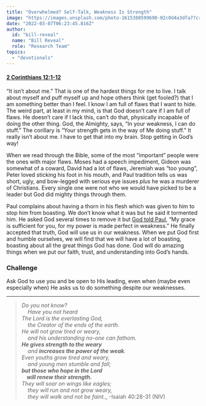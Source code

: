 ```yaml
---
title: "Overwhelmed? Self-Talk, Weakness Is Strength"
image: "https://images.unsplash.com/photo-1615388599690-02c0d4a3dfa7?crop=entropy&cs=srgb&fm=jpg&ixid=Mnw5NjYxfDB8MXxzZWFyY2h8MTB8fFRydXRofGVufDB8fHx8MTYxODIzNjM3Mw&ixlib=rb-1.2.1&q=85"
date: "2022-03-07T06:23:45.816Z"
author:
  id: "bill-reveal"
  name: "Bill Reveal"
  role: "Research Team"
topics:
  - "devotionals"
---
```

#### [2 Corinthians 12:1-12][1]

“It isn’t about me.” That is one of the hardest things for me to live. I talk about myself and puff myself up and hope others think (get fooled?) that I am something better than I feel. I know I am full of flaws that I want to hide. The weird part, at least in my mind, is that God doesn’t care if I am full of flaws. He doesn’t care if I lack this, can’t do that, physically incapable of doing the other thing. God, the Almighty, says, “In your weakness, I can do stuff.” The corillary is “Your strength gets in the way of Me doing stuff.” It really isn’t about me. I have to get that into my brain. Stop getting in God’s way!

When we read through the Bible, some of the most “important” people were the ones with major flaws. Moses had a speech impediment, Gideon was somewhat of a coward, David had a lot of flaws, Jeremiah was “too young”, Peter loved sticking his foot in his mouth, and Paul tradition tells us was short, ugly, and bow-legged with serious eye issues _plus_ he was a murderer of Christians. Every single one were not who we would have picked to be a leader but God did mighty things through them.

Paul complains about having a thorn in his flesh which was given to him to stop him from boasting. We don’t know what it was but he said it tormented him. He asked God several times to remove it but [God told Paul][2], “My grace is sufficient for you, for my power is made perfect in weakness.” He finally accepted that truth, God will use us in our weakness. When we put God first and humble ourselves, we will find that we will have a lot of boasting, boasting about all the great things God has done. God will do amazing things when we put our faith, trust, and understanding into God’s hands.

### Challenge
Ask God to use you and be open to His leading, even when (maybe even especially when) He asks us to do something despite our weaknesses.

----
> _Do you not know?   
> &nbsp;&nbsp;&nbsp;&nbsp;Have you not heard    
> The Lord is the everlasting God,   
> &nbsp;&nbsp;&nbsp;&nbsp;the Creator of the ends of the earth.   
> He will not grow tired or weary,   
> &nbsp;&nbsp;&nbsp;&nbsp;and his understanding no-one can fathom.   
> **He gives strength to the weary**   
> &nbsp;&nbsp;&nbsp;&nbsp;and **increases the power of the weak**.   
> Even youths grow tired and weary,   
> &nbsp;&nbsp;&nbsp;&nbsp;and young men stumble and fall;   
> **but those who hope in the Lord**  
> **&nbsp;&nbsp;&nbsp;&nbsp;will renew their strength.**   
> They will soar on wings like eagles;   
> &nbsp;&nbsp;&nbsp;&nbsp;they will run and not grow weary,    
> &nbsp;&nbsp;&nbsp;&nbsp;they will walk and not be faint.__ -Isaiah 40:28-31 (NIV)

[1]: https://biblehub.com/2_corinthians/12.htm
[2]: https://biblehub.com/2_corinthians/12-9.htm
